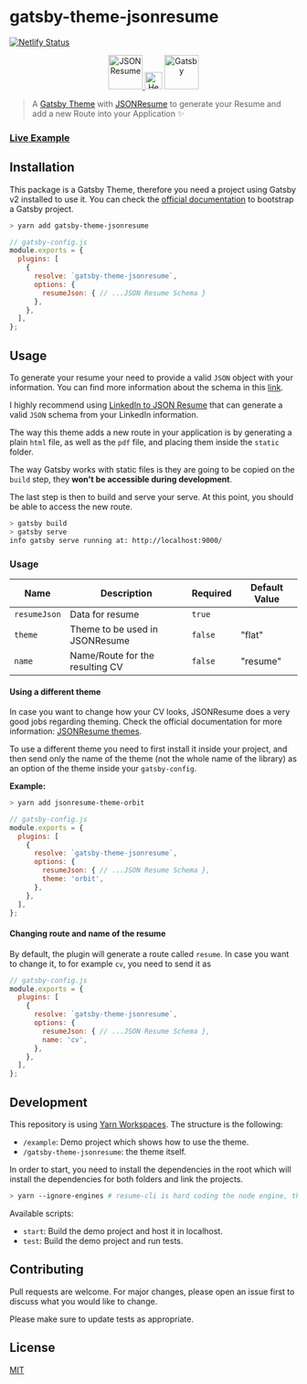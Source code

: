 # gatsby-theme-jsonresume

[![Netlify Status](https://api.netlify.com/api/v1/badges/b5f3d0f3-3897-44ca-8956-01ca42e9df70/deploy-status)](https://app.netlify.com/sites/sad-neumann-882ab2/deploys)

<p align="center">
  <a href="https://github.com/jsonresume">
    <img alt="JSON Resume" src="https://avatars3.githubusercontent.com/u/7943272?s=200&v=4" width="60" />
  </a>
  <img src="https://image.flaticon.com/icons/svg/148/148836.svg" alt="Heart" width="30" />
  <a href="https://www.gatsbyjs.org">
    <img alt="Gatsby" src="https://www.gatsbyjs.org/monogram.svg" width="60" />
  </a>
</p>

> A [Gatsby Theme](https://www.gatsbyjs.org) with [JSONResume](https://jsonresume.org/) to generate your Resume and add a new Route into your Application ✨

### [Live Example](https://sad-neumann-882ab2.netlify.com/)

## Installation

This package is a Gatsby Theme, therefore you need a project using Gatsby v2 installed to use it. You can check the [official documentation](https://www.gatsbyjs.org/docs/quick-start/) to bootstrap a Gatsby project.

```bash
> yarn add gatsby-theme-jsonresume
```

```javascript
// gatsby-config.js
module.exports = {
  plugins: [
    {
      resolve: `gatsby-theme-jsonresume`,
      options: {
        resumeJson: { // ...JSON Resume Schema }
      },
    },
  ],
};
```

## Usage

To generate your resume your need to provide a valid `JSON` object with your information. You can find more information about the schema in this [link](https://jsonresume.org/schema/).

I highly recommend using [LinkedIn to JSON Resume](https://jmperezperez.com/linkedin-to-json-resume/) that can generate a valid `JSON` schema from your LinkedIn information.

The way this theme adds a new route in your application is by generating a plain `html` file, as well as the `pdf` file, and placing them inside the `static` folder.

The way Gatsby works with static files is they are going to be copied on the `build` step, they **won't be accessible during development**.

The last step is then to build and serve your serve. At this point, you should be able to access the new route.

```bash
> gatsby build
> gatsby serve
info gatsby serve running at: http://localhost:9000/
```

### Usage

| Name         | Description                     | Required | Default Value |
| ------------ | ------------------------------- | -------- | ------------- |
| `resumeJson` | Data for resume                 | `true`   |               |
| `theme`      | Theme to be used in JSONResume  | `false`  | "flat"        |
| `name`       | Name/Route for the resulting CV | `false`  | "resume"      |

#### Using a different theme

In case you want to change how your CV looks, JSONResume does a very good jobs regarding theming. Check the official documentation for more information: [JSONResume themes](https://jsonresume.org/themes/).

To use a different theme you need to first install it inside your project, and then send only the name of the theme (not the whole name of the library) as an option of the theme inside your `gatsby-config`.

**Example:**

```bash
> yarn add jsonresume-theme-orbit
```

```javascript
// gatsby-config.js
module.exports = {
  plugins: [
    {
      resolve: `gatsby-theme-jsonresume`,
      options: {
        resumeJson: { // ...JSON Resume Schema },
        theme: 'orbit',
      },
    },
  ],
};
```

#### Changing route and name of the resume

By default, the plugin will generate a route called `resume`. In case you want to change it, to for example `cv`, you need to send it as

```javascript
// gatsby-config.js
module.exports = {
  plugins: [
    {
      resolve: `gatsby-theme-jsonresume`,
      options: {
        resumeJson: { // ...JSON Resume Schema },
        name: 'cv',
      },
    },
  ],
};
```

## Development

This repository is using [Yarn Workspaces](https://yarnpkg.com/lang/en/docs/workspaces/). The structure is the following:

- `/example`: Demo project which shows how to use the theme.
- `/gatsby-theme-jsonresume`: the theme itself.

In order to start, you need to install the dependencies in the root which will install the dependencies for both folders and link the projects.

```bash
> yarn --ignore-engines # resume-cli is hard coding the node engine, this is only needed when developing locally
```

Available scripts:

- `start`: Build the demo project and host it in localhost.
- `test`: Build the demo project and run tests.

## Contributing

Pull requests are welcome. For major changes, please open an issue first to discuss what you would like to change.

Please make sure to update tests as appropriate.

## License

[MIT](https://choosealicense.com/licenses/mit/)
